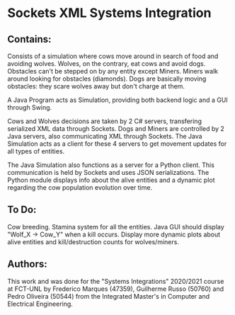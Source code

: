 # Sockets XML Systems Integration

## Contains:

Consists of a simulation where cows move around in search of food and avoiding wolves. Wolves, on the contrary, eat cows and avoid dogs. Obstacles can't be stepped on by any entity except Miners. Miners walk around looking for obstacles (diamonds). Dogs are basically moving obstacles: they scare wolves away but don't charge at them.

A Java Program acts as Simulation, providing both backend logic and a GUI through Swing.

Cows and Wolves decisions are taken by 2 C# servers, transfering serialized XML data through Sockets.
Dogs and Miners are controlled by 2 Java servers, also communicating XML through Sockets.
The Java Simulation acts as a client for these 4 servers to get movement updates for all types of entities.

The Java Simulation also functions as a server for a Python client. This communication is held by Sockets and uses JSON serializations. The Python module displays info about the alive entities and a dynamic plot regarding the cow population evolution over time.

## To Do:

Cow breeding.
Stamina system for all the entities.
Java GUI should display "Wolf_X -> Cow_Y" when a kill occurs.
Display more dynamic plots about alive entities and kill/destruction counts for wolves/miners.

## Authors:

This work and was done for the "Systems Integrations" 2020/2021 course at FCT-UNL by Frederico Marques (47359), Guilherme Russo (50760) and Pedro Oliveira (50544) from the Integrated Master's in Computer and Electrical Engineering.
